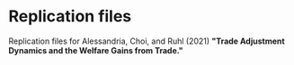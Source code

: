# Replication files
Replication files for Alessandria, Choi, and Ruhl (2021) **"Trade Adjustment Dynamics and the Welfare Gains from Trade."**


